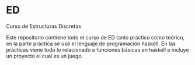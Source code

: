 # ED
Curso de Estructuras Discretas

Este repositorio contiene todo el curso de ED tanto practico como teórico, en la parte práctica se usó el lenguaje de programación haskell.
En las prácticas viene todo lo relacionado a funciones básicas en haskell e incluye un proyecto el cual es un juego.
